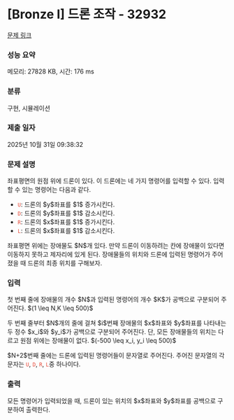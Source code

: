 # [Bronze I] 드론 조작 - 32932 

[문제 링크](https://www.acmicpc.net/problem/32932) 

### 성능 요약

메모리: 27828 KB, 시간: 176 ms

### 분류

구현, 시뮬레이션

### 제출 일자

2025년 10월 31일 09:38:32

### 문제 설명

<p>좌표평면의 원점 위에 드론이 있다. 이 드론에는 네 가지 명령어를 입력할 수 있다. 입력할 수 있는 명령어는 다음과 같다.</p>

<ul>
	<li><span style="color:#e74c3c;"><code>U</code></span>: 드론의 $y$좌표를 $1$ 증가시킨다.</li>
	<li><span style="color:#e74c3c;"><code>D</code></span>: 드론의 $y$좌표를 $1$ 감소시킨다.</li>
	<li><span style="color:#e74c3c;"><code>R</code></span>: 드론의 $x$좌표를 $1$ 증가시킨다.</li>
	<li><span style="color:#e74c3c;"><code>L</code></span>: 드론의 $x$좌표를 $1$ 감소시킨다.</li>
</ul>

<p>좌표평면 위에는 장애물도 $N$개 있다. 만약 드론이 이동하려는 칸에 장애물이 있다면 이동하지 못하고 제자리에 있게 된다. 장애물들의 위치와 드론에 입력된 명령어가 주어졌을 때 드론의 최종 위치를 구해보자.</p>

### 입력 

 <p>첫 번째 줄에 장애물의 개수 $N$과 입력된 명령어의 개수 $K$가 공백으로 구분되어 주어진다. $(1 \leq N,K \leq 500)$</p>

<p>두 번째 줄부터 $N$개의 줄에 걸쳐 $i$번째 장애물의 $x$좌표와 $y$좌표를 나타내는 두 정수 $x_i$와 $y_i$가 공백으로 구분되어 주어진다. 단, 모든 장애물들의 위치는 다르고 원점 위에는 장애물이 없다. $(-500 \leq x_i, y_i \leq 500)$</p>

<p>$N+2$번째 줄에는 드론에 입력된 명령어들이 문자열로 주어진다. 주어진 문자열의 각 문자는 <span style="color:#e74c3c;"><code>U</code></span>, <span style="color:#e74c3c;"><code>D</code></span>, <span style="color:#e74c3c;"><code>R</code></span>, <span style="color:#e74c3c;"><code>L</code></span>중 하나이다.</p>

### 출력 

 <p>모든 명령어가 입력되었을 때, 드론이 있는 위치의 $x$좌표와 $y$좌표를 공백으로 구분하여 출력한다.</p>

